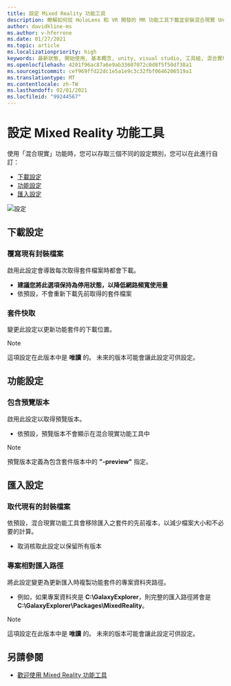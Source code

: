 ```yaml
---
title: 設定 Mixed Reality 功能工具
description: 瞭解如何從 HoloLens 和 VR 開發的 MR 功能工具下載並安裝混合現實 Unity 套件。
author: davidkline-ms
ms.author: v-hferrone
ms.date: 01/27/2021
ms.topic: article
ms.localizationpriority: high
keywords: 最新狀態, 開始使用, 基本概念, unity, visual studio, 工具組, 混合實境頭戴式裝置, windows 混合實境頭戴式裝置, 虛擬實境頭戴式裝置, 安裝, Windows, HoloLens, 模擬器, unreal, openxr
ms.openlocfilehash: 4201f96ac87a6e9ab33607072c0d8f5f50df38a1
ms.sourcegitcommit: cef969ffd22dc1e5a1e9c3c32fbf0646206519a1
ms.translationtype: MT
ms.contentlocale: zh-TW
ms.lasthandoff: 02/01/2021
ms.locfileid: "99244567"
---
```

# <a name="configuring-the-mixed-reality-feature-tool"></a>設定 Mixed Reality 功能工具

使用「混合現實」功能時，您可以存取三個不同的設定類別，您可以在此進行自訂：

* [下載設定](#download-settings)
* [功能設定](#feature-settings)
* [匯入設定](#import-settings)

![設定](images/FeatureToolSettings.png)

## <a name="download-settings"></a>下載設定

### <a name="overwrite-existing-package-files"></a>覆寫現有封裝檔案

啟用此設定會導致每次取得套件檔案時都會下載。 
* **建議您將此選項保持為停用狀態，以降低網路頻寬使用量**
* 依預設，不會重新下載先前取得的套件檔案

### <a name="package-cache"></a>套件快取

變更此設定以更新功能套件的下載位置。

> [!NOTE]
> 這項設定在此版本中是 **唯讀** 的。 未來的版本可能會讓此設定可供設定。

## <a name="feature-settings"></a>功能設定

### <a name="include-preview-releases"></a>包含預覽版本

啟用此設定以取得預覽版本。
* 依預設，預覽版本不會顯示在混合現實功能工具中 

> [!NOTE]
> 預覽版本定義為包含套件版本中的 **"-preview"** 指定。

## <a name="import-settings"></a>匯入設定

### <a name="replace-existing-package-files"></a>取代現有的封裝檔案

依預設，混合現實功能工具會移除匯入之套件的先前複本，以減少檔案大小和不必要的計算。 
* 取消核取此設定以保留所有版本

### <a name="project-relative-import-path"></a>專案相對匯入路徑

將此設定變更為更新匯入時複製功能套件的專案資料夾路徑。 
* 例如，如果專案資料夾是 **C:\GalaxyExplorer**，則完整的匯入路徑將會是 **C:\GalaxyExplorer\Packages\MixedReality**。

> [!NOTE]
> 這項設定在此版本中是 **唯讀** 的。 未來的版本可能會讓此設定可供設定。

## <a name="see-also"></a>另請參閱

- [歡迎使用 Mixed Reality 功能工具](welcome-to-mr-feature-tool.md)